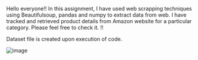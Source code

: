 Hello everyone!! In this assignment, I have used web scrapping techniques using Beautifulsoup, pandas and numpy to extract data from web. I have tracked and retrieved product details from Amazon website for a particular category. Please feel free to check it. !!

Dataset file is created upon execution of code.

![image](https://github.com/yvarsha191/Web_scrapper/assets/121348575/355369c0-88c3-49a0-a1c2-dca1231eefc5)

